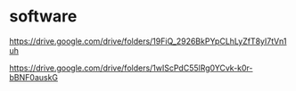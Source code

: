 # software


https://drive.google.com/drive/folders/19FiQ_2926BkPYpCLhLyZfT8yI7tVn1uh


https://drive.google.com/drive/folders/1wIScPdC55lRg0YCvk-k0r-bBNF0auskG
